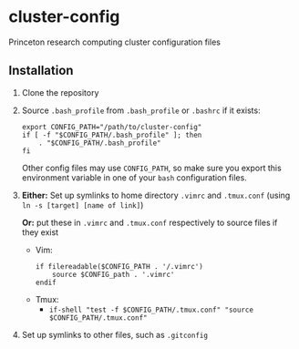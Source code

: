 # cluster-config
Princeton research computing cluster configuration files

## Installation
1. Clone the repository
2. Source `.bash_profile` from `.bash_profile` or `.bashrc` if it exists:
    ```
    export CONFIG_PATH="/path/to/cluster-config"
    if [ -f "$CONFIG_PATH/.bash_profile" ]; then
        . "$CONFIG_PATH/.bash_profile"
    fi
    ```
    Other config files may use `CONFIG_PATH`, so make sure you export this environment variable in one of your `bash` configuration files.
3. **Either:** Set up symlinks to home directory `.vimrc` and `.tmux.conf` (using `ln -s [target] [name of link]`)

   **Or:** put these in `.vimrc` and `.tmux.conf` respectively to source files if they exist
    * Vim:
        ```
        if filereadable($CONFIG_PATH . '/.vimrc')
            source $CONFIG_path . '.vimrc'
        endif
        ```
    * Tmux: 
        * `if-shell "test -f $CONFIG_PATH/.tmux.conf" "source $CONFIG_PATH/.tmux.conf"`
4. Set up symlinks to other files, such as `.gitconfig`
